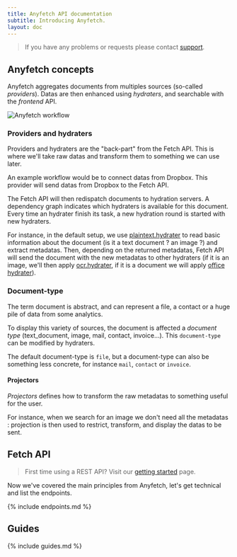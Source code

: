 ```yaml
---
title: Anyfetch API documentation
subtitle: Introducing Anyfetch.
layout: doc
---
```


> If you have any problems or requests please contact [support](mailto:support@papiel.fr).

Anyfetch concepts
----------------
Anyfetch aggregates documents from multiples sources (so-called *providers*). Datas are then enhanced using *hydraters*, and searchable with the *frontend* API.

![Anyfetch workflow](/anyfetch-doc/images/workflow.png)

### Providers and hydraters
Providers and hydraters are the "back-part" from the Fetch API. This is where we'll take raw datas and transform them to something we can use later.

An example workflow would be to connect datas from Dropbox.
This provider will send datas from Dropbox to the Fetch API.

The Fetch API will then redispatch documents to hydration servers.
A dependency graph indicates which hydraters is available for this document.
Every time an hydrater finish its task, a new hydration round is started with new hydraters.

For instance, in the default setup, we use [plaintext.hydrater](https://github.com/Papiel/plaintext.hydrater.anyfetch.com) to read basic information about the document (is it a text document ? an image ?) and extract metadatas. Then, depending on the returned metadatas, Fetch API will send the document with the new metadatas to other hydraters (if it is an image, we'll then apply [ocr.hydrater](https://github.com/Papiel/ocr.hydrater.anyfetch.com), if it is a document we will apply [office hydrater](https://github.com/Papiel/office.hydrater.anyfetch.com)).


### Document-type
The term document is abstract, and can represent a file, a contact or a huge pile of data from some analytics.

To display this variety of sources, the document is affected a *document type* (text_document, image, mail, contact, invoice...).
This `document-type` can be modified by hydraters.

The default document-type is `file`, but a document-type can also be something less concrete, for instance `mail`, `contact` or `invoice`.

#### Projectors

*Projectors* defines how to transform the raw metadatas to something useful for the user.

For instance, when we search for an image we don't need all the metadatas : projection is then used to restrict, transform, and display the datas to be sent.

Fetch API
--------------
> First time using a REST API? Visit our [getting started](/anyfetch-doc/getting-started.html) page.

Now we've covered the main principles from Anyfetch, let's get technical and list the endpoints.

{% include endpoints.md %}

Guides
-----
{% include guides.md %}

